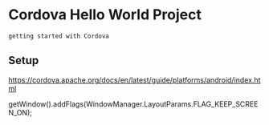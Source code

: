 # Cordova Hello World Project
	getting started with Cordova
## Setup
https://cordova.apache.org/docs/en/latest/guide/platforms/android/index.html


 getWindow().addFlags(WindowManager.LayoutParams.FLAG_KEEP_SCREEN_ON);